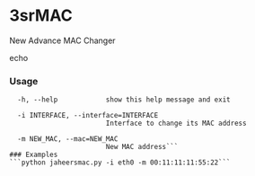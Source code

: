# 3srMAC
New Advance MAC Changer

echo


### Usage 
```Options:
  -h, --help            show this help message and exit
  
  -i INTERFACE, --interface=INTERFACE
                        Interface to change its MAC address
                        
  -m NEW_MAC, --mac=NEW_MAC
                        New MAC address```
### Examples
```python jaheersmac.py -i eth0 -m 00:11:11:11:55:22```
